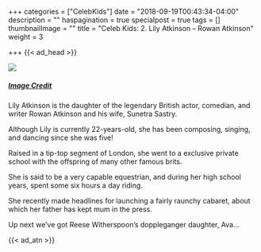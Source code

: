 +++
categories = ["CelebKids"]
date = "2018-09-19T00:43:34-04:00"
description = ""
haspagination = true
specialpost = true
tags = []
thumbnailImage = ""
title = "Celeb Kids: 2. Lily Atkinson – Rowan Atkinson"
weight = 3

+++
{{< ad_head >}}

![](/uploads/2.jpg)
##### [_Image Credit_](http://americanupbeat.com/kids-of-famous-parents-where-are-they-now/2/)

Lily Atkinson is the daughter of the legendary British actor, comedian, and writer Rowan Atkinson and his wife, Sunetra Sastry.

Although Lily is currently 22-years-old, she has been composing, singing, and dancing since she was five!

Raised in a tip-top segment of London, she went to a exclusive private school with the offspring of many other famous brits.

She is said to be a very capable equestrian, and during her high school years, spent some six hours a day riding.

She recently made headlines for launching a fairly raunchy cabaret, about which her father has kept mum in the press.

Up next we’ve got Reese Witherspoon’s doppleganger daughter, Ava…

{{< ad_atn >}}